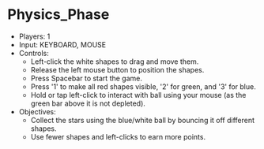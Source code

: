 # Physics_Phase

<div id="physicsphase" class="hidden">
		<ul>
			<li>Players: 1</li>
			<li>Input: KEYBOARD, MOUSE</li>
			<li>Controls:
				<ul>
					<li>Left-click the white shapes to drag and move them.</li>
					<li>Release the left mouse button to position the shapes.</li>
					<li>Press Spacebar to start the game.</li>
					<li>Press '1' to make all red shapes visible, '2' for green, and '3' for blue.</li>
					<li>Hold or tap left-click to interact with ball using your mouse (as the green bar above it is not depleted).</li>
				</ul>
			</li>
			<li>Objectives:
				<ul>
					<li>Collect the stars using the blue/white ball by bouncing it off different shapes.</li>
					<li>Use fewer shapes and left-clicks to earn more points.</li>
				</ul>
			</li>
		</ul>
	</div>
